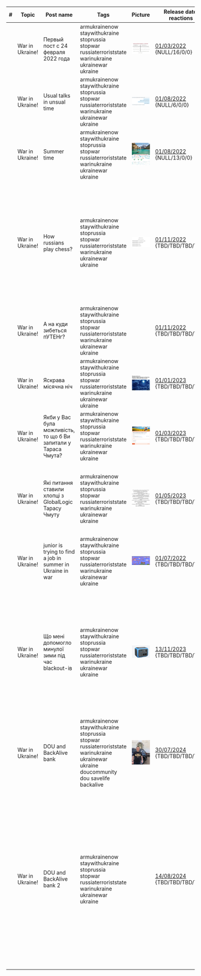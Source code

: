 | # | Topic | Post name   | Tags           | Picture     | Release date, reactions |  Post    | Links         |
| - | ------|-------------|----------------|-------------|-------------------------|----------|:-------------:|
|   | War in Ukraine! | Первый пост с 24 февраля 2022 года | armukrainenow staywithukraine stoprussia stopwar russiaterroriststate warinukraine ukrainewar ukraine | <img src="./Images/RussansInUkraine.jpg" alt="UsualTalks" /> | [01/03/2022](https://www.linkedin.com/posts/dimanikulin_%D0%B4%D0%B0-%D1%8F-%D0%B3%D0%BE%D0%B2%D0%BE%D1%80%D0%B8%D0%BB-%D1%87%D1%82%D0%BE-%D0%BD%D0%B0-%D0%BB%D0%B8%D0%BD%D0%BA%D0%B5%D0%B4%D0%B5-%D0%BD%D0%B5%D1%82-%D0%BC%D0%B5%D1%81%D1%82%D0%B0-%D0%B4%D0%BB%D1%8F-activity-6927370042426707968-O7jY?utm_source=share&utm_medium=member_desktop)  {NULL/16/0/0} | Да, я говорил, что на Линкеде нет места для политоты. Но так-то было до 24 февраля  | |
|   | War in Ukraine! | Usual talks in unsual time | armukrainenow staywithukraine stoprussia stopwar russiaterroriststate warinukraine ukrainewar ukraine | <img src="./Images/UsualTalks.jpg" alt="UsualTalks" /> | [01/08/2022](https://www.linkedin.com/posts/dimanikulin_standwithukraine-warinukraine-activity-6962298071544135680-Szog?utm_source=share&utm_medium=member_desktop) {NULL/6/0/0} | Обычный разговор, в "необычное" время. | |
|   | War in Ukraine! | Summer time | armukrainenow staywithukraine stoprussia stopwar russiaterroriststate warinukraine ukrainewar ukraine | <img src="./Images/SummerTime.jpg" alt="SummerTime" /> | [01/08/2022](https://www.linkedin.com/posts/dimanikulin_ukrainewar-ukraine-summer-activity-6957738620485005312-kqEc?utm_source=share&utm_medium=member_desktop) {NULL/13/0/0} | Summer is definitely a time for vacation, relaxing ... But there are some "nuances" | |
|   | War in Ukraine! | How russians play chess? | armukrainenow staywithukraine stoprussia stopwar russiaterroriststate warinukraine ukrainewar ukraine | <img src="./Images/RussansInGame.jpg" alt="Russans In Game" /> | [01/11/2022](https://www.linkedin.com/posts/dimanikulin_russiaterroriststate-warinukraine-stoprussia-activity-7000377148582563840-kZNd?utm_source=share&utm_medium=member_desktop) {TBD/TBD/TBD/TBD} | Yes, it is not really easy to resign. Even when you just play chess and when you have already lost. When I am loosing chess game I am saying "thank you, well played" and I am getting upset. It differs from what usually rUSSIANS do. They say all rude words they even know when they loose just chess game. Another example what rUSSIANS do when they loose the "GAME" on real battle field - they bomb usual people, infrastructure like usual TERRORISTS. | |
|   | War in Ukraine! | А на куди зибеться пУТЕНг? | armukrainenow staywithukraine stoprussia stopwar russiaterroriststate warinukraine ukrainewar ukraine | | [01/11/2022](https://www.linkedin.com/posts/dimanikulin_warinukraine-staywithukraine-activity-6987497817262972928-os1e?utm_source=share&utm_medium=member_desktop) {TBD/TBD/TBD/TBD} | Яник зибався на ростов. А на куди зибеться пУТЕНг? - До яника **1%**; - На картопля-ленд **4%**; - На Марс з Маском **11%**; - До жиріка **84%**;  | |
|   | War in Ukraine! | Яскрава місячна ніч | armukrainenow staywithukraine stoprussia stopwar russiaterroriststate warinukraine ukrainewar ukraine | <img src="./Images/shaheds.jpg" alt="shaheds.jpg" /> | [01/01/2023](https://www.linkedin.com/posts/dimanikulin_warinukraine-stoprussia-activity-7018150699758727169-qItq?utm_source=share&utm_medium=member_desktop) {TBD/TBD/TBD/TBD} | Яскрава місячна ніч. Звичайна людина: Красива ніч. Романтика. Українець: Добре буде видно "Шахеди".  | |
|   | War in Ukraine! | Якби у Вас була можливість, то що б Ви запитали у Тараса Чмута? | armukrainenow staywithukraine stoprussia stopwar russiaterroriststate warinukraine ukrainewar ukraine | <img src="./Images/QuestionsToTarasChmut.png" alt="Questions To Taras Chmut"/> | [01/03/2023](https://www.linkedin.com/posts/dimanikulin_globallogic-savelife-staywithukraine-activity-7046022484441149441-Ium7?utm_source=share&utm_medium=member_desktop) {TBD/TBD/TBD/TBD} | П.С. Наступні питання не пропонувати: - Що там по русі?; - Що було в чорному ящику Кирила Буданова? - Коли ми отримаємо Ф-16? | |
|   | War in Ukraine! | Які питання ставили хлопці з GlobalLogic Тарасу Чмуту | armukrainenow staywithukraine stoprussia stopwar russiaterroriststate warinukraine ukrainewar ukraine | <img src="./Images/QuestionsToTarasChmut2.png" alt= "Questions To Taras Chmut 2"/> | [01/05/2023](https://www.linkedin.com/posts/dimanikulin_globallogic-armukrainenow-staywithukraine-activity-7058710292825874433-_gHi?utm_source=share&utm_medium=member_desktop) {TBD/TBD/TBD/TBD} | Місяць тому мене запитали, які питання ставили хлопці з GlobalLogic Тарасу Чмуту на зустрічі з ним. Ось вони. Якщо вам цікаво напишіть у коментах які питання цікаві та на які питання ви хотіли б дізнатися відповіді? | |
|   | War in Ukraine! | junior is trying to find a job in summer in Ukraine in war | armukrainenow staywithukraine stoprussia stopwar russiaterroriststate warinukraine ukrainewar ukraine | <img src="./Images/FindJobInSummer.png" alt="FindJobInSummer.png" /> | [01/07/2022](https://www.linkedin.com/posts/dimanikulin_ukrainewar-ukraine-summer-activity-6957738620485005312-kqEc?utm_source=share&utm_medium=member_desktop)  {TBD/TBD/TBD/TBD} | When junior is trying to find a job in summer... in Ukraine.... in war. Invest(hire) in them now and you will have nice ROI soon! | |
|   | War in Ukraine! | Що мені допомогло минулої зими під час blackout-ів | armukrainenow staywithukraine stoprussia stopwar russiaterroriststate warinukraine ukrainewar ukraine | <img src="./Images/BLUETTI AC50S.jfif" alt="BLUETTI AC50S"/> | [13/11/2023](https://www.linkedin.com/posts/dimanikulin_%D1%89%D0%BE-%D0%BC%D0%B5%D0%BD%D1%96-%D0%B4%D0%BE%D0%BF%D0%BE%D0%BC%D0%BE%D0%B3%D0%BB%D0%BE-%D0%BC%D0%B8%D0%BD%D1%83%D0%BB%D0%BE%D1%97-%D0%B7%D0%B8%D0%BC%D0%B8-%D0%BF%D1%96%D0%B4-%D1%87%D0%B0%D1%81-blackout-%D1%96%D0%B2-activity-7129735104486080512-MALD?utm_source=share&utm_medium=member_desktop)  {TBD/TBD/TBD/TBD} | - Запас питної та технічної води на 3 дні; - Сухи пайки, консерви, сублімовані продукти (каші); - BLUETTI AC50S Blue; - Лампи на акумуляторах; - Запас свічок, сірників та батарейок; - Теплі домашні речі, ковдри; - 2 додаткових sim карти для мобільного інтернету (тобто маю карти Life, Vodafone та Kyivstar); Також придбав домашній вогнегасник. А що допомогло Вам чого немає у цьому чек-листі? | |
|   | War in Ukraine! | DOU and BackAlive bank | armukrainenow staywithukraine stoprussia stopwar russiaterroriststate warinukraine ukrainewar ukraine  doucommunity dou savelife backalive | <img src="./Images/me.jfif" alt="me"/> | [30/07/2024](https://www.linkedin.com/posts/dimanikulin_staywithukraine-stoprussia-russiaterroriststate-activity-7223923409699655680-70jL?utm_source=share&utm_medium=member_desktop)  {TBD/TBD/TBD/TBD} | Я тут щось знайшов. Хтось у спільноті може вгадати де це, і з чим та машинка пов'язана? Та ще, за кожну вподобайку, комент та репост – надсилаю відповідно 20/50/100 гривень туди. Так-так, саме туди.  | |
|   | War in Ukraine! | DOU and BackAlive bank 2 | armukrainenow staywithukraine stoprussia stopwar russiaterroriststate warinukraine ukrainewar ukraine | | [14/08/2024](https://www.linkedin.com/posts/dimanikulin_%D0%B7%D0%B0%D0%B3%D1%96%D0%BD-%D1%96%D1%82-%D0%BC%D1%96%D1%81%D1%96%D1%8F-50%D0%BC%D1%96%D0%BB%D1%8C%D0%B9%D0%BE%D0%BD%D1%96%D0%B2-%D0%B2%D0%B8%D0%B3%D1%80%D0%B0%D0%B9%D1%82%D0%B5-activity-7229397440838127616-FReB?utm_source=share&utm_medium=member_desktop) {TBD/TBD/TBD/TBD} | У минулому пості (лінк у коментах) я викладав фото машини і питав, де вона і з чим вона пов'язана. На жаль, ніхто не дав відповіді. Це місце – Київ, ВДНГ. А машина - приз за донат на спільний збір DOU та Повернись Живим - <https://lnkd.in/gyXbFGAh>. Тож прошу долучитися до збору. Дуже вдячний за підтримку у розповсюдженні минулого посту. Він набрав багато вподобайок, коментів та репостів. Також буду вдячний за репости, вподобайки та коменті для цього поста. І так, як обіцяв, переказав "туди" 2000 грн за сумою вподобайок, коментів та репостів. Скрін переказу у коментах.| |
